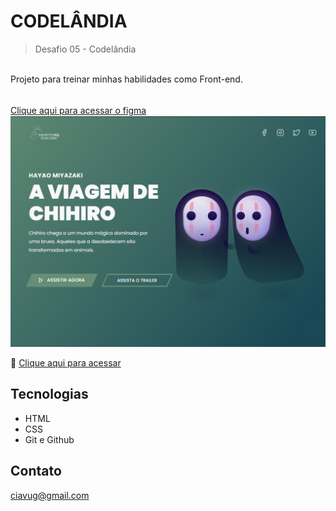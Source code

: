 # CODELÂNDIA 

> Desafio 05 - Codelândia

<br>
Projeto para treinar minhas habilidades como Front-end.
<br>
<br>

[Clique aqui para acessar o figma](https://www.figma.com/file/Yb9IBH56g7T1hdIyZ3BMNO/Desafios---Codel%C3%A2ndia?node-id=156388%3A7045&t=lcNeWUulYrr2HGFP-0)
ㅤ
![preview](./assets/img/previw.jpg)

🔗 [Clique aqui para acessar](https://namevug.github.io/#/)


## Tecnologias

- HTML
- CSS
- Git e Github

## Contato 

ciavug@gmail.com
